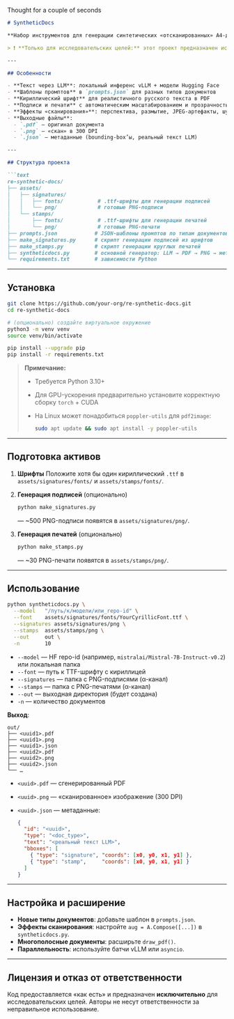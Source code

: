 Thought for a couple of seconds


````markdown
# SyntheticDocs

**Набор инструментов для генерации синтетических «отсканированных» A4-документов с подписями, печатями и артефактами сканирования для обучения VLM/LLM.**

> ❗️ **Только для исследовательских целей:** этот проект предназначен исключительно для научных исследований и экспериментов. Сгенерированные документы **не должны** использоваться в реальных или производственных сценариях и ни в коем случае не применяться в мошеннических целях.

---

## Особенности

- **Текст через LLM**: локальный инференс vLLM + модели Hugging Face  
- **Шаблоны промптов** в `prompts.json` для разных типов документов  
- **Кириллический шрифт** для реалистичного русского текста в PDF  
- **Подписи и печати** с автоматическим масштабированием и прозрачностью  
- **Эффекты «сканирования»**: перспектива, размытие, JPEG-артефакты, шум (Albumentations)  
- **Выходные файлы**: 
  - `.pdf` — оригинал документа
  - `.png` — «скан» в 300 DPI
  - `.json` — метаданные (bounding-box’ы, реальный текст LLM)

---

## Структура проекта

```text
re-synthetic-docs/
├── assets/
│   ├── signatures/
│   │   ├── fonts/           # .ttf-шрифты для генерации подписей
│   │   └── png/             # готовые PNG-подписи
│   └── stamps/
│       ├── fonts/           # .ttf-шрифты для генерации печатей
│       └── png/             # готовые PNG-печати
├── prompts.json            # JSON-шаблоны промптов по типам документов
├── make_signatures.py      # скрипт генерации подписей из шрифтов
├── make_stamps.py          # скрипт генерации круглых печатей
├── syntheticdocs.py        # основной генератор: LLM → PDF → PNG → метаданные
└── requirements.txt        # зависимости Python
````

---

## Установка

```bash
git clone https://github.com/your-org/re-synthetic-docs.git
cd re-synthetic-docs

# (опционально) создайте виртуальное окружение
python3 -m venv venv
source venv/bin/activate

pip install --upgrade pip
pip install -r requirements.txt
```

> **Примечание:**
>
> * Требуется Python 3.10+
> * Для GPU-ускорения предварительно установите корректную сборку `torch` + CUDA
> * На Linux может понадобиться `poppler-utils` для `pdf2image`:
>
>   ```bash
>   sudo apt update && sudo apt install -y poppler-utils
>   ```

---

## Подготовка активов

1. **Шрифты**
   Положите хотя бы один кириллический `.ttf` в
   `assets/signatures/fonts/` и `assets/stamps/fonts/`.

2. **Генерация подписей** (опционально)

   ```bash
   python make_signatures.py
   ```

   — \~500 PNG-подписи появятся в `assets/signatures/png/`.

3. **Генерация печатей** (опционально)

   ```bash
   python make_stamps.py
   ```

   — \~30 PNG-печати появятся в `assets/stamps/png/`.

---

## Использование

```bash
python syntheticdocs.py \
  --model   "/путь/к/модели/или_repo-id" \
  --font    assets/signatures/fonts/YourCyrillicFont.ttf \
  --signatures assets/signatures/png \
  --stamps  assets/stamps/png \
  --out     out \
  -n        10
```

* `--model`      — HF repo-id (например, `mistralai/Mistral-7B-Instruct-v0.2`) или локальная папка
* `--font`       — путь к TTF-шрифту с кириллицей
* `--signatures` — папка с PNG-подписями (α-канал)
* `--stamps`     — папка с PNG-печатями (α-канал)
* `--out`        — выходная директория (будет создана)
* `-n`           — количество документов

**Выход**:

```
out/
├── <uuid1>.pdf
├── <uuid1>.png
├── <uuid1>.json
├── <uuid2>.pdf
├── <uuid2>.png
├── <uuid2>.json
└── …
```

* `<uuid>.pdf`  — сгенерированный PDF
* `<uuid>.png`  — «сканированное» изображение (300 DPI)
* `<uuid>.json` — метаданные:

  ```json
  {
    "id": "<uuid>",
    "type": "<doc_type>",
    "text": "<реальный текст LLM>",
    "bboxes": [
      { "type": "signature", "coords": [x0, y0, x1, y1] },
      { "type": "stamp",     "coords": [x0, y0, x1, y1] }
    ]
  }
  ```

---

## Настройка и расширение

* **Новые типы документов**: добавьте шаблон в `prompts.json`.
* **Эффекты сканирования**: настройте `aug = A.Compose([...])` в `syntheticdocs.py`.
* **Многополосные документы**: расширьте `draw_pdf()`.
* **Параллельность**: используйте батчи vLLM или `asyncio`.

---

## Лицензия и отказ от ответственности

Код предоставляется «как есть» и предназначен **исключительно** для исследовательских целей.
Авторы не несут ответственности за неправильное использование.

```
```
